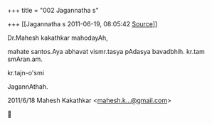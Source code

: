 +++
title = "002 Jagannatha s"

+++
[[Jagannatha s	2011-06-19, 08:05:42 [Source](https://groups.google.com/g/bvparishat/c/8MEBH4m5Wek)]]



Dr.Mahesh kakathkar mahodayAh,

mahate santos.Aya abhavat vismr.tasya pAdasya bavadbhih. kr.tam smAran.am.

kr.tajn-o'smi

  
JagannAthah.  

2011/6/18 Mahesh Kakathkar \<[mahesh.k...@gmail.com]()\>



